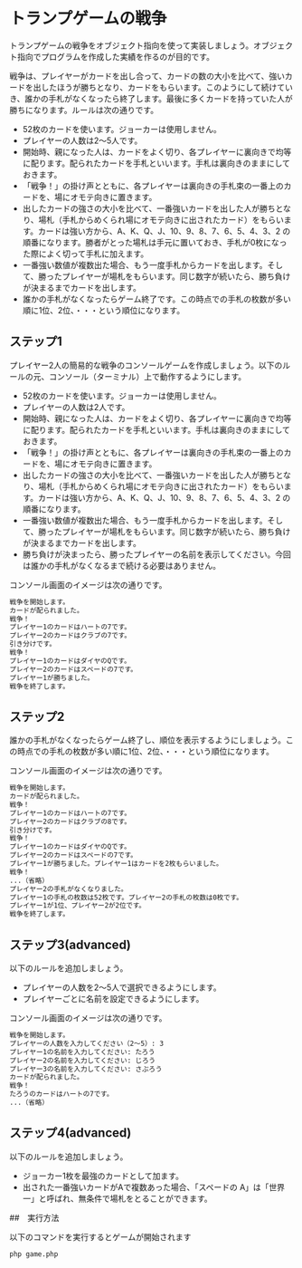 # トランプゲームの戦争

トランプゲームの戦争をオブジェクト指向を使って実装しましょう。オブジェクト指向でプログラムを作成した実績を作るのが目的です。

戦争は、プレイヤーがカードを出し合って、カードの数の大小を比べて、強いカードを出したほうが勝ちとなり、カードをもらいます。このようにして続けていき、誰かの手札がなくなったら終了します。最後に多くカードを持っていた人が勝ちになります。ルールは次の通りです。

- 52枚のカードを使います。ジョーカーは使用しません。
- プレイヤーの人数は2〜5人です。
- 開始時、親になった人は、カードをよく切り、各プレイヤーに裏向きで均等に配ります。配られたカードを手札といいます。手札は裏向きのままにしておきます。
- 「戦争！」の掛け声とともに、各プレイヤーは裏向きの手札束の一番上のカードを、場にオモテ向きに置きます。
- 出したカードの強さの大小を比べて、一番強いカードを出した人が勝ちとなり、場札（手札からめくられ場にオモテ向きに出されたカード）をもらいます。カードは強い方から、A、K、Q、J、10、9、8、7、6、5、4、3、2 の順番になります。勝者がとった場札は手元に置いておき、手札が0枚になった際によく切って手札に加えます。
- 一番強い数値が複数出た場合、もう一度手札からカードを出します。そして、勝ったプレイヤーが場札をもらいます。同じ数字が続いたら、勝ち負けが決まるまでカードを出します。
- 誰かの手札がなくなったらゲーム終了です。この時点での手札の枚数が多い順に1位、2位、・・・という順位になります。

## ステップ1

プレイヤー2人の簡易的な戦争のコンソールゲームを作成しましょう。以下のルールの元、コンソール（ターミナル）上で動作するようにします。

- 52枚のカードを使います。ジョーカーは使用しません。
- プレイヤーの人数は2人です。
- 開始時、親になった人は、カードをよく切り、各プレイヤーに裏向きで均等に配ります。配られたカードを手札といいます。手札は裏向きのままにしておきます。
- 「戦争！」の掛け声とともに、各プレイヤーは裏向きの手札束の一番上のカードを、場にオモテ向きに置きます。
- 出したカードの強さの大小を比べて、一番強いカードを出した人が勝ちとなり、場札（手札からめくられ場にオモテ向きに出されたカード）をもらいます。カードは強い方から、A、K、Q、J、10、9、8、7、6、5、4、3、2 の順番になります。
- 一番強い数値が複数出た場合、もう一度手札からカードを出します。そして、勝ったプレイヤーが場札をもらいます。同じ数字が続いたら、勝ち負けが決まるまでカードを出します。
- 勝ち負けが決まったら、勝ったプレイヤーの名前を表示してください。今回は誰かの手札がなくなるまで続ける必要はありません。

コンソール画面のイメージは次の通りです。

```bash
戦争を開始します。
カードが配られました。
戦争！
プレイヤー1のカードはハートの7です。
プレイヤー2のカードはクラブの7です。
引き分けです。
戦争！
プレイヤー1のカードはダイヤのQです。
プレイヤー2のカードはスペードの7です。
プレイヤー1が勝ちました。
戦争を終了します。
```

## ステップ2

誰かの手札がなくなったらゲーム終了し、順位を表示するようにしましょう。この時点での手札の枚数が多い順に1位、2位、・・・という順位になります。

コンソール画面のイメージは次の通りです。

```bash
戦争を開始します。
カードが配られました。
戦争！
プレイヤー1のカードはハートの7です。
プレイヤー2のカードはクラブの8です。
引き分けです。
戦争！
プレイヤー1のカードはダイヤのQです。
プレイヤー2のカードはスペードの7です。
プレイヤー1が勝ちました。プレイヤー1はカードを2枚もらいました。
戦争！
...（省略）
プレイヤー2の手札がなくなりました。
プレイヤー1の手札の枚数は52枚です。プレイヤー2の手札の枚数は0枚です。
プレイヤー1が1位、プレイヤー2が2位です。
戦争を終了します。
```

## ステップ3(advanced)

以下のルールを追加しましょう。

- プレイヤーの人数を2〜5人で選択できるようにします。
- プレイヤーごとに名前を設定できるようにします。

コンソール画面のイメージは次の通りです。

```bash
戦争を開始します。
プレイヤーの人数を入力してください（2〜5）: 3
プレイヤー1の名前を入力してください: たろう
プレイヤー2の名前を入力してください: じろう
プレイヤー3の名前を入力してください: さぶろう
カードが配られました。
戦争！
たろうのカードはハートの7です。
...（省略）
```

## ステップ4(advanced)

以下のルールを追加しましょう。

- ジョーカー1枚を最強のカードとして加ます。
- 出された一番強いカードがAで複数あった場合、「スペードの A」は「世界一」と呼ばれ、無条件で場札をとることができます。

##　実行方法

以下のコマンドを実行するとゲームが開始されます
```bash
php game.php
```

